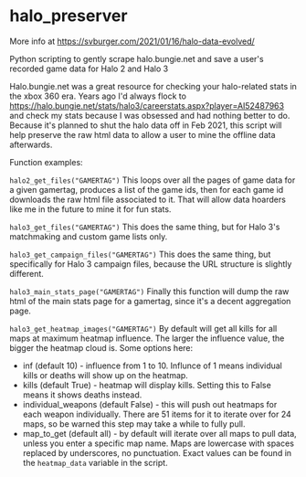 # halo_preserver
More info at https://svburger.com/2021/01/16/halo-data-evolved/

Python scripting to gently scrape halo.bungie.net and save a user's recorded game data for Halo 2 and Halo 3

Halo.bungie.net was a great resource for checking your halo-related stats in the xbox 360 era. Years ago I'd always flock to https://halo.bungie.net/stats/halo3/careerstats.aspx?player=AI52487963 and check my stats because I was obsessed and had nothing better to do. Because it's planned to shut the halo data off in Feb 2021, this script will help preserve the raw html data to allow a user to mine the offline data afterwards.

Function examples:

`halo2_get_files("GAMERTAG")`
This loops over all the pages of game data for a given gamertag, produces a list of the game ids, then for each game id downloads the raw html file associated to it. That will allow data hoarders like me in the future to mine it for fun stats.

`halo3_get_files("GAMERTAG")`
This does the same thing, but for Halo 3's matchmaking and custom game lists only.

`halo3_get_campaign_files("GAMERTAG")`
This does the same thing, but specifically for Halo 3 campaign files, because the URL structure is slightly different.

`halo3_main_stats_page("GAMERTAG")`
Finally this function will dump the raw html of the main stats page for a gamertag, since it's a decent aggregation page.

`halo3_get_heatmap_images("GAMERTAG")`
By default will get all kills for all maps at maximum heatmap influence. The larger the influence value, the bigger the heatmap cloud is. Some options here:
* inf (default 10) - influence from 1 to 10. Influnce of 1 means individual kills or deaths will show up on the heatmap. 
* kills (default True) - heatmap will display kills. Setting this to False means it shows deaths instead.
* individual_weapons (default False) - this will push out heatmaps for each weapon individually. There are 51 items for it to iterate over for 24 maps, so be warned this step may take a while to fully pull.
* map_to_get (default all) - by default will iterate over all maps to pull data, unless you enter a specific map name. Maps are lowercase with spaces replaced by underscores, no punctuation. Exact values can be found in the `heatmap_data` variable in the script.
